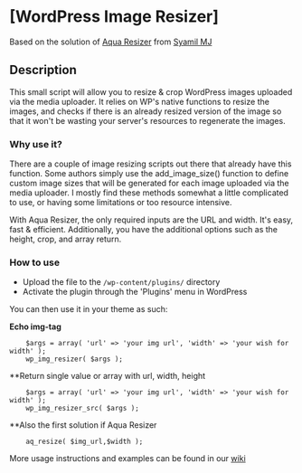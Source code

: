 # [WordPress Image Resizer]
Based on the solution of [Aqua Resizer](https://github.com/sy4mil/Aqua-Resizer) from [Syamil MJ](http://aquagraphite.com/)

## Description
This small script will allow you to resize & crop WordPress images uploaded via the media uploader. It relies on WP's native functions to resize the images, and checks if there is an already resized version of the image so that it won't be wasting your server's resources to regenerate the images.

### Why use it?
There are a couple of image resizing scripts out there that already have this function. Some authors simply use the add_image_size() function to define custom image sizes that will be generated for each image uploaded via the media uploader. I mostly find these methods somewhat a little complicated to use, or having some limitations or too resource intensive.

With Aqua Resizer, the only required inputs are the URL and width. It's easy, fast & efficient. Additionally, you have the additional options such as the height, crop, and array return.

### How to use
* Upload the file to the `/wp-content/plugins/` directory
* Activate the plugin through the 'Plugins' menu in WordPress

You can then use it in your theme as such:

**Echo img-tag**
```
	$args = array( 'url' => 'your img url', 'width' => 'your wish for width' );
	wp_img_resizer( $args );
```

**Return single value or array with url, width, height
```
	$args = array( 'url' => 'your img url', 'width' => 'your wish for width' );
	wp_img_resizer_src( $args );
```

**Also the first solution if Aqua Resizer
```
	aq_resize( $img_url,$width );
```

More usage instructions and examples can be found in our [wiki](https://github.com/sy4mil/Aqua-Resizer/wiki)












